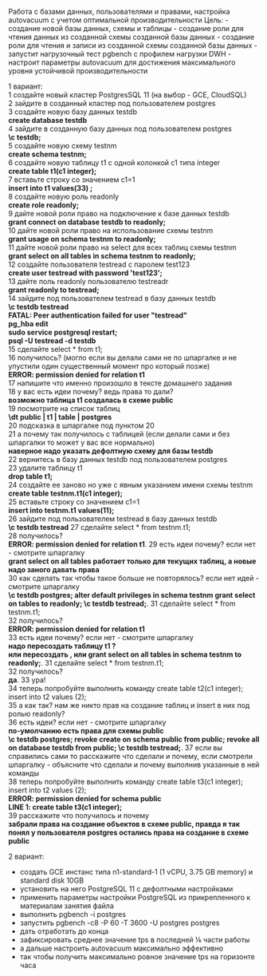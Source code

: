 Работа с базами данных, пользователями и правами, настройка autovacuum с учетом оптимальной производительности
Цель: - создание новой базы данных, схемы и таблицы - создание роли для чтения данных из созданной схемы созданной базы данных - создание роли для чтения и записи из созданной схемы созданной базы данных - запустит нагрузочный тест pgbench с профилем нагрузки DWH - настроит параметры autovacuum для достижения максимального уровня устойчивой производительности
  
1 вариант:  
1 создайте новый кластер PostgresSQL 11 (на выбор - GCE, CloudSQL)  
2 зайдите в созданный кластер под пользователем postgres  
3 создайте новую базу данных testdb  
**create database testdb**  
4 зайдите в созданную базу данных под пользователем postgres  
**\c testdb;**  
5 создайте новую схему testnm  
**create schema testnm;**  
6 создайте новую таблицу t1 с одной колонкой c1 типа integer  
**create table t1(c1 integer);**  
7 вставьте строку со значением c1=1  
**insert into t1 values(33) ;**  
8 создайте новую роль readonly  
**create role readonly;**  
9 дайте новой роли право на подключение к базе данных testdb  
**grant connect on database testdb to readonly;**  
10 дайте новой роли право на использование схемы testnm  
**grant usage on schema testnm to readonly;**  
11 дайте новой роли право на select для всех таблиц схемы testnm  
**grant select on all tables in schema testnm to readonly;**  
12 создайте пользователя testread с паролем test123  
**create user testread with password 'test123';**  
13 дайте поль readonly пользователю testreadr  
**grant readonly to testread;**  
14 зайдите под пользователем testread в базу данных testdb  
**\c testdb testread**  
**FATAL:  Peer authentication failed for user "testread"**  
**pg_hba edit**  
**sudo service postgresql restart;**  
**psql -U testread -d testdb**  
15 сделайте select * from t1;  
16 получилось? (могло если вы делали сами не по шпаргалке и не упустили один существенный момент про который позже)  
**ERROR:  permission denied for relation t1**  
17 напишите что именно произошло в тексте домашнего задания  
18 у вас есть идеи почему? ведь права то дали?  
**возможно таблица t1 создалась в схеме public**  
19 посмотрите на список таблиц  
**\dt**
**public | t1   | table | postgres**  
20 подсказка в шпаргалке под пунктом 20  
21 а почему так получилось с таблицей (если делали сами и без шпаргалки то может у вас все нормально)  
**наверное надо указать дефолтную схему для базы testdb**  
22 вернитесь в базу данных testdb под пользователем postgres  
23 удалите таблицу t1  
**drop table t1;**  
24 создайте ее заново но уже с явным указанием имени схемы testnm  
**create table testnm.t1(c1 integer);**  
25 вставьте строку со значением c1=1  
**insert into testnm.t1 values(11);**  
26 зайдите под пользователем testread в базу данных testdb  
**\c testdb testread** 
27 сделайте select * from testnm.t1;  
28 получилось?  
**ERROR:  permission denied for relation t1**. 
29 есть идеи почему? если нет - смотрите шпаргалку  
**grant select on all tables работает только для текущих таблиц, а новые надо заного давать права**  
30 как сделать так чтобы такое больше не повторялось? если нет идей - смотрите шпаргалку  
**\c testdb postgres; alter default privileges in schema testnm grant select on tables to readonly; \c testdb testread;**. 
31 сделайте select * from testnm.t1;  
32 получилось?  
**ERROR:  permission denied for relation t1**  
33 есть идеи почему? если нет - смотрите шпаргалку  
**надо пересоздать таблицу t1 ?**  
**или пересоздать , или grant select on all tables in schema testnm to readonly;**. 
31 сделайте select * from testnm.t1;  
32 получилось?  
**да**. 
33 ура!  
34 теперь попробуйте выполнить команду create table t2(c1 integer); insert into t2 values (2);  
35 а как так? нам же никто прав на создание таблиц и insert в них под ролью readonly?  
36 есть идеи? если нет - смотрите шпаргалку  
**по-умолчанию есть права для схемы public**  
**\c testdb postgres; revoke create on schema public from public; revoke all on database testdb from public; \c testdb testread;**. 
37 если вы справились сами то расскажите что сделали и почему, если смотрели шпаргалку - объясните что сделали и почему выполнив указанные в ней команды  
38 теперь попробуйте выполнить команду create table t3(c1 integer); insert into t2 values (2);  
**ERROR:  permission denied for schema public**  
**LINE 1: create table t3(c1 integer);**  
39 расскажите что получилось и почему  
**забрали права на создание объектов в схеме public, правда я так понял у пользователя postgres остались права на создание в схеме public**  
  
2 вариант:
- создать GCE инстанс типа n1-standard-1 (1 vCPU, 3.75 GB memory) и standard disk 10GB
- установить на него PostgreSQL 11 с дефолтными настройками
- применить параметры настройки PostgreSQL из прикрепленного к материалам занятия файла
- выполнить pgbench -i postgres
- запустить pgbench -c8 -P 60 -T 3600 -U postgres postgres
- дать отработать до конца
- зафиксировать среднее значение tps в последней ⅙ части работы
- а дальше настроить autovacuum максимально эффективно
- так чтобы получить максимально ровное значение tps на горизонте часа
